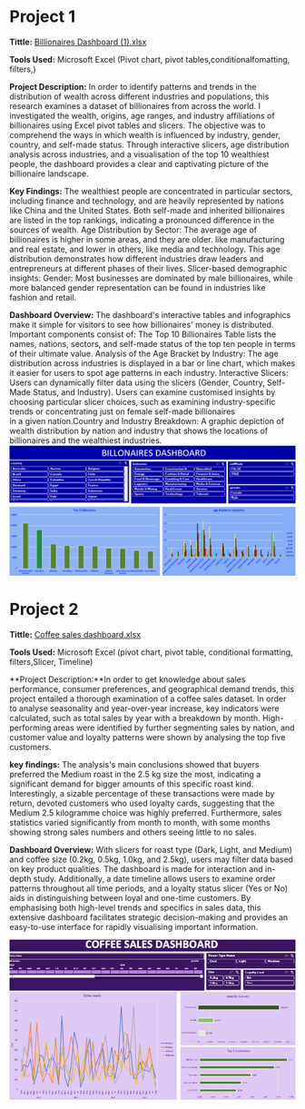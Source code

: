 # Project 1

**Tittle:** [Billionaires Dashboard (1).xlsx](https://github.com/Kerristech/Ar.mar.rah/blob/main/Billionaires%20Dashboard%20(1).xlsx)

**Tools Used:** Microsoft Excel (Pivot chart, pivot tables,conditionalfomatting, filters,)

**Project Description:** In order to identify patterns and trends in the distribution of wealth across different industries and populations, this research examines a dataset of billionaires from across the world. I investigated the wealth, origins, age ranges, and industry affiliations of billionaires using Excel pivot tables and slicers. The objective was to comprehend the ways in which wealth is influenced by industry, gender, country, and self-made status. Through interactive slicers, age distribution analysis across industries, and a visualisation of the top 10 wealthiest people, the dashboard provides a clear and captivating picture of the billionaire landscape.

**Key Findings:** The wealthiest people are concentrated in particular sectors, including finance and technology, and are heavily represented by nations like China and the United States. Both self-made and inherited billionaires are listed in the top rankings, indicating a pronounced difference in the sources of wealth. Age Distribution by Sector: The average age of billionaires is higher in some areas, and they are older. like manufacturing and real estate, and lower in others, like media and technology. This age distribution demonstrates how different industries draw leaders and entrepreneurs at different phases of their lives. Slicer-based demographic insights: Gender: Most businesses are dominated by male billionaires, while more balanced gender representation can be found in industries like fashion and retail.

**Dashboard Overview:** The dashboard's interactive tables and infographics make it simple for visitors to see how billionaires' money is distributed. Important components consist of: The Top 10 Billionaires Table lists the names, nations, sectors, and self-made status of the top ten people in terms of their ultimate value. Analysis of the Age Bracket by Industry: The age distribution across industries is displayed in a bar or line chart, which makes it easier for users to spot age patterns in each industry. Interactive Slicers: Users can dynamically filter data using the slicers (Gender, Country, Self-Made Status, and Industry). Users can examine customised insights by choosing particular slicer choices, such as examining industry-specific trends or concentrating just on female self-made billionaires in a given nation.Country and Industry Breakdown: A graphic depiction of wealth distribution by nation and industry that shows the locations of billionaires and the wealthiest industries.
![Billonaires](Billonaires.png)

# Project 2

**Tittle:** [Coffee sales dashboard.xlsx](https://github.com/Kerristech/Ar.mar.rah#:~:text=Coffee%20sales%20dashboard.xlsx)

**Tools Used:** Microsoft Excel (pivot chart, pivot table, conditional formatting, filters,Slicer, Timeline)

**Project Description:**In order to get knowledge about sales performance, consumer preferences, and geographical demand trends, this project entailed a thorough examination of a coffee sales dataset. In order to analyse seasonality and year-over-year increase, key indicators were calculated, such as total sales by year with a breakdown by month. High-performing areas were identified by further segmenting sales by nation, and customer value and loyalty patterns were shown by analysing the top five customers.

**key findings:** The analysis's main conclusions showed that buyers preferred the Medium roast in the 2.5 kg size the most, indicating a significant demand for bigger amounts of this specific roast kind. Interestingly, a sizable percentage of these transactions were made by return, devoted customers who used loyalty cards, suggesting that the Medium 2.5 kilogramme choice was highly preferred. Furthermore, sales statistics varied significantly from month to month, with some months showing strong sales numbers and others seeing little to no sales. 

**Dashboard Overview:** With slicers for roast type (Dark, Light, and Medium) and coffee size (0.2kg, 0.5kg, 1.0kg, and 2.5kg), users may filter data based on key product qualities. The dashboard is made for interaction and in-depth study. Additionally, a date timeline allows users to examine order patterns throughout all time periods, and a loyalty status slicer (Yes or No) aids in distinguishing between loyal and one-time customers. By emphasising both high-level trends and specifics in sales data, this extensive dashboard facilitates strategic decision-making and provides an easy-to-use interface for rapidly visualising important information.







![Coffee](Coffee.png)

